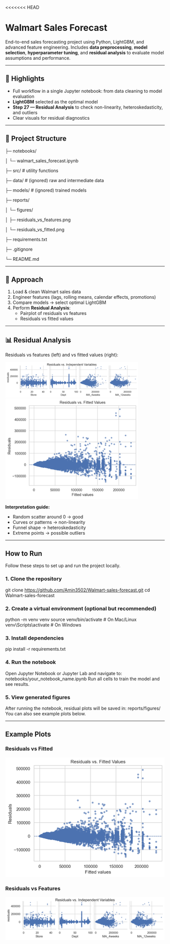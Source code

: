 <<<<<<< HEAD
# Walmart Sales Forecast

End-to-end sales forecasting project using Python, LightGBM, and advanced feature engineering. Includes **data preprocessing**, **model selection**, **hyperparameter tuning**, and **residual analysis** to evaluate model assumptions and performance.

---

## 📌 Highlights
- Full workflow in a single Jupyter notebook: from data cleaning to model evaluation
- **LightGBM** selected as the optimal model
- **Step 27 — Residual Analysis** to check non-linearity, heteroskedasticity, and outliers
- Clear visuals for residual diagnostics

---

## 📂 Project Structure
├─ notebooks/

│ └─ walmart_sales_forecast.ipynb

├─ src/ # utility functions

├─ data/ # (ignored) raw and intermediate data

├─ models/ # (ignored) trained models

├─ reports/

│ └─ figures/

│ ├─ residuals_vs_features.png

│ └─ residuals_vs_fitted.png

├─ requirements.txt

├─ .gitignore

└─ README.md


---

## 🧠 Approach
1. Load & clean Walmart sales data
2. Engineer features (lags, rolling means, calendar effects, promotions)
3. Compare models → select optimal LightGBM
4. Perform **Residual Analysis**:
   - Pairplot of residuals vs features
   - Residuals vs fitted values

---

## 📊 Residual Analysis
Residuals vs features (left) and vs fitted values (right):

<img src="reports/figures/residuals_vs_features.png" width="420"> <img src="reports/figures/residuals_vs_fitted.png" width="420">

**Interpretation guide:**
- Random scatter around 0 → good
- Curves or patterns → non-linearity
- Funnel shape → heteroskedasticity
- Extreme points → possible outliers

---

## How to Run

Follow these steps to set up and run the project locally.

### 1. Clone the repository
git clone https://github.com/Amin3502/Walmart-sales-forecast.git
cd Walmart-sales-forecast

### 2. Create a virtual environment (optional but recommended)
python -m venv venv
source venv/bin/activate   # On Mac/Linux
venv\Scripts\activate      # On Windows

### 3. Install dependencies
pip install -r requirements.txt

### 4. Run the notebook
Open Jupyter Notebook or Jupyter Lab and navigate to:
notebooks/your_notebook_name.ipynb
Run all cells to train the model and see results.

### 5. View generated figures
After running the notebook, residual plots will be saved in:
reports/figures/
You can also see example plots below.

---

## Example Plots

### Residuals vs Fitted
![Residuals vs Fitted](reports/figures/residuals_vs_fitted.png)

### Residuals vs Features
![Residuals vs Features](reports/figures/residuals_vs_features.png)

